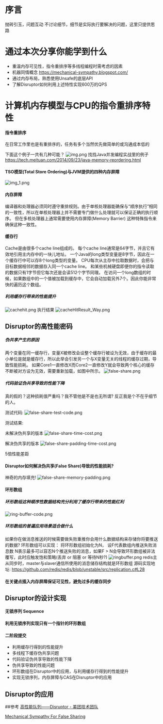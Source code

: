 # 序言

抛砖引玉，问题互动
不讨论细节，细节是实际执行要解决的问题，这里只提供思路

# 通过本次分享你能学到什么

- 重温内存可见性，指令重排序等多线程编程时需考虑的因素
- 机器同情概念 https://mechanical-sympathy.blogspot.com/
- 通过内存布局，熟悉使用Unsafe的底层API
- 了解Disruptor如何利用上述特性实现600万的QPS

# 计算机内存模型与CPU的指令重排序特性

#### 指令重排序
在日常工作里也是有重排序的，任务有多个当然优先做简单的或沟通成本低的

下面这个例子一共有几种可能？
![img.png](img.png)
找找Java并发编程实战里的例子
https://tech.meituan.com/2014/09/23/java-memory-reordering.html

#### TSO模型(Total Store Ordering)与JVM提供的四种内存屏障
![img_1.png](img_1.png)
#### 内存屏障

编译器和处理器必须同时遵守重排规则。由于单核处理器能确保与“顺序执行”相同的一致性，所以在单核处理器上并不需要专门做什么处理就可以保证正确的执行顺序。 但在多核处理器上通常需要使用内存屏障(Memory Barrier)
这种特殊指令来确保这种一致性。

#### 缓存行

Cache是由很多个cache line组成的。 每个cache line通常是64字节，并且它有效地引用主内存中的一块儿地址。 一个Java的long类型变量是8字节，因此在一个缓存行中可以存8个long类型的变量。
CPU每次从主存中拉取数据时，会把与目标数据相邻的数据存入同一个cache line。 和某些机械硬盘即便你的指令读取的数据只有1字节但它每次还是会读512个字节同理。
在访问一个long数组的时候，如果数组中的一个值被加载到缓存中，它会自动加载另外7个。因此你能非常快的遍历这个数组。
##### 利用缓存行带来的性能提升
![cachehit.png](cachehit.png)
执行结果
![cacheHitResult_Way.png](cacheHitResult_Way.png)

## Disruptor的高性能密码


##### 伪共享产生的原因
两个变量在同一缓存行，变量X被修改会设整个缓存行被设为无效，由于缓存的最小单位是就是缓存行，所以此举会引发另一个与X变量无关的线程的缓存过期，导致性能损耗。
如果Core1一直修改X而Core2一直修改Y就会导致两个核心的缓存不断被对方设为无效，需要重新加载，如图中所示。
![false-share.png](false-share.png)
##### 代码验证伪共享导致的性能下降
真的假的？这种损耗很严重吗？我不管他是不是也无所谓? 反正我是个不在乎细节的人。

测试代码:
![false-share-test-code.png](false-share-test-code.png)

测试结果:

未解决伪共享的版本
![false-share-time-cost.png](false-share-time-cost.png)

解决伪共享的版本
![false-share-padding-time-cost.png](false-share-padding-time-cost.png)

5倍性能差距

#### Disruptor如何解决伪共享(False Share)导致的性能损耗?
神奇的内存填充!
![false-share-memory-padding.png](false-share-memory-padding.png)


#### 环形数组
##### 环形数组这种顺序性数据结构充分利用了缓存行带来的性能红利
![ring-buffer-code.png](ring-buffer-code.png)

##### 环形数组的普遍应用场景适合做什么
如果你在做消息推送的时候需要做失败重推你会用什么数据结构来存储你将要推送的数据?
环形数组可以实现：
将环形数组初始化为N，
设F代表数组内推送失败消息数
N表示最多可以容忍N个推送失败的消息，如果F > N会导致环形数组被非法覆写，此时应触发饱和策略(丢弃 or 阻塞 or 等待N秒?)
![ringbuffer.png](ringbuffer.png)
redis主从同步时，master与slaver通信所使用的消息储存结构就是环形数组
源码实现地址:
https://github.com/redis/redis/blob/unstable/src/replication.c#L28

#### 在关键点插入内存屏障保证可见性，避免过多的缓存同步

## Disruptor的设计实现

#### 无锁序列 Sequence

#### 利用无锁序列实现只有一个指针的环形数组

#### 二阶段提交

- 利用缓存行得到的性能提升
- 多线程下缓存伪共享问题
- 代码验证伪共享导致的性能下降
- 伪共享导致的性能问题
- 环形数组在Disruptor中的应用，与利用缓存行得到的性能提升
- 实现无锁序列，内存屏障与CAS在Disruptor中的应用

####


## Disruptor的应用



##参考
[高性能队列——Disruptor - 美团技术团队](https://tech.meituan.com/2016/11/18/disruptor.html)

[Mechanical Sympathy For False Sharing](https://mechanical-sympathy.blogspot.com/2011/07/false-sharing.html)
